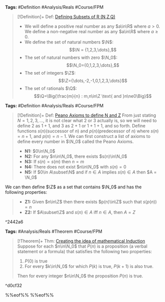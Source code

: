 ---
---

**Tags:** #Definition #Analysis/Reals  #Course/FPM 

 > 
 > \[!Definition\]+ Def: [Defining Subsets of R (N,Z,Q)](Defining%20Subsets%20of%20R%20%28N,Z,Q%29.md)
 > 
 > * We will define a positive real number as any $a\in\R$ where $a>0$. We define a non-negative real number as any $a\in\R$ where $a\ge0$.
 > * We define the set of natural numbers $\N$:
 >   $$\N = {1,2,3,\dots},$$
 > * The set of natural numbers with zero $\N_0$:
 >   $$\N_0={0,1,2,3,\dots},$$
 > * The set of integers $\Z$:
 >   $$\Z={\dots,-2,-1,0,1,2,3,\dots}$$
 > * The set of rationals $\Q$:
 >   $$\Q=\Big{\frac{m}{n} : m,n\in\Z \text{ and }n\ne0\Big}$$

**Tags:** #Definition #Analysis/Reals  #Course/FPM 

 > 
 > \[!Definition\]+ Def: [Peano Axioms to define N and Z](Peano%20Axioms%20to%20define%20N%20and%20Z.md)
 > From just stating $N = {1,2,3,\dots}$, it is not clear what $2$ or $3$ actually is, so we will need to define $2$ as $1 + 1$, and $3$ as $2 + 1$ or $1 + 1+1$, and so forth. Define functions $s(n)$(successor of $n$) and $p(n)$(predecessor of $n$) where $s(n)=n+1$, and $p(n) = n - 1$. We can first construct a list of axioms to define every number in $\N_0$ called the Peano Axioms.
 > 
 > * **N1:** $0\in\N_0$
 > * **N2:** For any $n\in\N_0$, there exists $s(n)\in\N_0$
 > * **N3:** If $s(n) = s(m)$ then $n = m$
 > * **N4:** There does not exist $n\in\N_0$ with $s(n) = 0$
 > * **N5:** If $0\in A\subset\N$ and if $n\in A$ implies $s(n)\in A$ then $A = \N_0$

We can then define $\Z$ as a set that contains $\N_0$ and has the following properties:

 > 
 > * **Z1:** Given $n\in\Z$ then there exists $p(n)\in\Z$ such that $s(p(n))=n$
 > * **Z2:** If $A\subset\Z$ and $s(n)\in A$ iff $n\in A$, then $A = Z$

^2442a6

**Tags:** #Analysis/Reals  #Theorem #Course/FPM 

 > 
 > \[!Theorem\]+ Thm: [Creating the idea of mathematical Induction](Creating%20the%20idea%20of%20mathematical%20Induction.md)
 > Suppose for each $n\in\N_0$ that $P(n)$ is a proposition (a verbal statement or a formula) that satisfies the following two properties: 
 > 
 > 1. $P(0)$ is true
 > 1. For every $k\in\N_0$ for which $P(k)$ is true, $P(k+1)$ is also true.
 > 
 > Then for every integer $n\in\N_0$ the proposition $P(n)$ is true.

^d0cf32

%%eof%%
%%eof%%